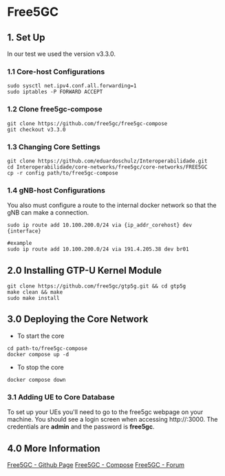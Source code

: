 # Free5GC

## 1. Set Up
In our test we used the version v3.3.0.

### 1.1 Core-host Configurations

```shell
sudo sysctl net.ipv4.conf.all.forwarding=1
sudo iptables -P FORWARD ACCEPT
```

### 1.2 Clone free5gc-compose

```shell
git clone https://github.com/free5gc/free5gc-compose
git checkout v3.3.0
```

### 1.3 Changing Core Settings

```shell
git clone https://github.com/eduardoschulz/Interoperabilidade.git
cd Interoperabilidade/core-networks/free5gc/core-networks/FREE5GC
cp -r config path/to/free5gc-compose 
```

### 1.4 gNB-host Configurations
You also must configure a route to the internal docker network so that the gNB can make a connection.

```shell
sudo ip route add 10.100.200.0/24 via {ip_addr_corehost} dev {interface}

#example
sudo ip route add 10.100.200.0/24 via 191.4.205.38 dev br01
```

## 2.0 Installing GTP-U Kernel Module

```shell
git clone https://github.com/free5gc/gtp5g.git && cd gtp5g
make clean && make
sudo make install
``` 

## 3.0 Deploying the Core Network

+ To start the core
```shell
cd path-to/free5gc-compose
docker compose up -d
```
+ To stop the core
```shell
docker compose down 
```

### 3.1 Adding UE to Core Database
To set up your UEs you'll need to go to the free5gc webpage on your machine. You should see a login screen when accessing http://<core-ip>:3000. The credentials are **admin** and the password is **free5gc**.

## 4.0 More Information

[Free5GC - Github Page](https://github.com/free5gc/free5gc)
[Free5GC - Compose](https://github.com/free5gc/free5gc-compose)
[Free5GC - Forum](https://forum.free5gc.org/)
